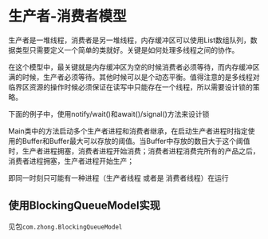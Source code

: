 # 生产者-消费者模型


生产者是一堆线程，消费者是另一堆线程，内存缓冲区可以使用List数组队列，数据类型只需要定义一个简单的类就好。关键是如何处理多线程之间的协作。

在这个模型中，最关键就是内存缓冲区为空的时候消费者必须等待，而内存缓冲区满的时候，生产者必须等待。其他时候可以是个动态平衡。值得注意的是多线程对临界区资源的操作时候必须保证在读写中只能存在一个线程，所以需要设计锁的策略。

下面的例子中，使用notify/wait()和await()/signal()方法来设计锁

Main类中的方法启动多个生产者进程和消费者继承，在启动生产者进程时指定使用的Buffer和Buffer最大可以存放的阈值。当Buffer中存放的数目大于这个阈值时，生产者进程拥塞，消费者进程开始消费；消费者进程消费完所有的产品之后，消费者进程拥塞，生产者进程开始生产；

即同一时刻只可能有一种进程（生产者线程 或者是 消费者线程）在运行

## 使用BlockingQueueModel实现
见包`com.zhong.BlockingQueueModel`